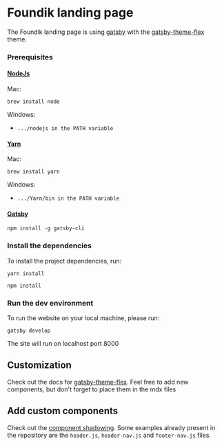 <div>
<h1>Foundik landing page</h1>
<p>
 The Foundik landing page is using <a href="https://www.gatsbyjs.com/">gatsby</a> with the <a href="https://github.com/arshad/gatsby-themes/tree/master/themes/gatsby-theme-flex">gatsby-theme-flex</a> theme.
</p>
</div>

### Prerequisites

#### [NodeJs](https://nodejs.org/en/download/current/)

Mac:

`brew install node`

Windows:

- `.../nodejs in the PATH variable`

#### [Yarn](https://yarnpkg.com/lang/en/docs/install/#windows-stable)

Mac:

`brew install yarn`

Windows:

- `.../Yarn/bin in the PATH variable`


#### [Gatsby](https://www.gatsbyjs.com/get-started/)

`npm install -g gatsby-cli`

### Install the dependencies

To install the project dependencies, run:

`yarn install`

`npm install`

### Run the dev environment

To run the website on your local machine, please run:

`gatsby develop`

The site will run on localhost port 8000

## Customization

Check out the docs for [gatsby-theme-flex](https://flex.arshad.io/docs). Feel free to add new components, but don't forget to place them in the mdx files

## Add custom components

Check out the <a href="https://www.gatsbyjs.com/docs/themes/shadowing/">component shadowing</a>. Some examples already present in the repository are the 
`header.js`, `header-nav.js` and `footer-nav.js` files.  


